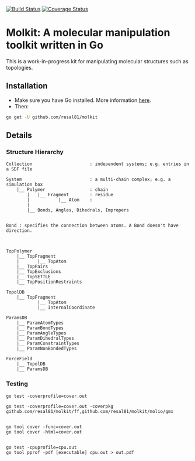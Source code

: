 [![Build Status](https://travis-ci.org/resal81/molkit.svg?branch=master)](https://travis-ci.org/resal81/molkit)
[![Coverage Status](https://coveralls.io/repos/resal81/molkit/badge.svg)](https://coveralls.io/r/resal81/molkit)

# Molkit: A molecular manipulation toolkit written in Go

This is a work-in-progress kit for manipulating molecular structures such as 
topologies.


## Installation
- Make sure you have Go installed. More information [here](https://golang.org/doc/install).
- Then:

```bash
go get -U github.com/resal81/molkit
```


## Details

### Structure Hierarchy

```
Collection                      : independent systems; e.g. entries in a SDF file

System                          : a multi-chain complex; e.g. a simulation box
    |__ Polymer                 : chain
        |   |__ Fragment        : residue
        |           |__ Atom    :
        |
        |__ Bonds, Angles, Dihedrals, Impropers


Bond : specifies the connection between atoms. A Bond doesn't have direction.



TopPolymer
    |__ TopFragment
    |       |__ TopAtom
    |__ TopPairs
    |__ TopExclusions
    |__ TopSETTLE
    |__ TopPositionRestraints

TopolDB
    |__ TopFragment
            |__ TopAtom
            |__ InternalCoordinate

ParamsDB
    |__ ParamAtomTypes
    |__ ParamBondTypes
    |__ ParamAngleTypes
    |__ ParamDihedralTypes
    |__ ParamConstraintTypes
    |__ ParamNonBondedTypes

ForceField
    |__ TopolDB
    |__ ParamsDB
```

### Testing

```
go test -coverprofile=cover.out

go test -coverprofile=cover.out -coverpkg github.com/resal81/molkit/ff,github.com/resal81/molkit/molio/gmx 


go tool cover -func=cover.out
go tool cover -html=cover.out


go test -cpuprofile=cpu.out 
go tool pprof -pdf [executable] cpu.out > out.pdf
```




